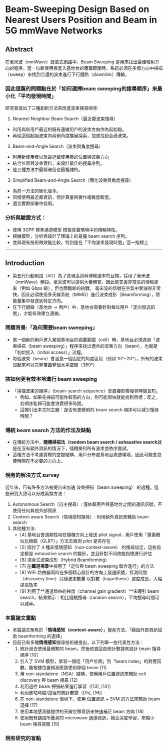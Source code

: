 # Beam-Sweeping Design Based on Nearest Users Position and Beam in 5G mmWave Networks

## Abstract
在毫米波（mmWave）蜂巢式網路中，Beam Sweeping 是用來找出最佳發射方向的程序。當一位新使用者進入基地台的覆蓋範圍時，系統必須在多個方向中掃描（sweep）來找到合適的波束進行下行鏈路（downlink）傳輸。

### 因此這篇的問題點在於「如何選擇beam sweeping的搜尋順序」來最小化「平均發現時間」
研究者提出了三種創新方法來改進波束搜尋順序:  
1. Nearest-Neighbor Beam Search（最近鄰波束搜尋）
* 利用與新用戶最近的既有連線用戶的波束方向作為起始點。
* 再從這個起始波束向兩側角度擴展探索，加速找到合適波束。

2. Beam-and-Angle Search（波束與角度搜尋）
* 利用新使用者以及最近鄰使用者的位置與波束方向
* 結合位置與波束資料，來設計最佳的搜尋序列。
* 是三種方法中最精確但也最複雜的。

3. Simplified Beam-and-Angle Search（簡化波束與角度搜尋）

* 為前一方法的簡化版本。
* 同樣使用最近鄰資訊，但計算量與實作複雜度較低。
* 適合實際部署中採用。

### 分析與驗證方式：
* 使用 3GPP 標準通道模型 模擬真實環境中的傳輸特性。
* 根據模型，分析與設計了理論上的最優 beam search 序列。
* 並與現有技術做效能比較，特別是在「平均波束發現時間」這一指標上

***

## Introduction
* 第五代行動網路（5G）為了實現高資料傳輸速率的目標，採用了毫米波（mmWave）頻段。毫米波可以提供大量頻寬，因此能支援非常高的傳輸速率（例如 Gbps 級），但也面臨新的挑戰。
毫米波的信號在空氣中衰減得非常快，因此必須使用多天線系統（MIMO）進行波束成形（Beamforming），將能量集中發送到特定方向。
* 在下行鏈路（基地台 → 用戶）中，基地台需要針對每位用戶「定向發送訊號」，才能有效建立連線。

### 問題背景:「為何需要beam sweeping」
* 當一個新的用戶進入某個基地台的涵蓋範圍（cell）時，基地台必須透過「波束掃描（beam sweeping）」程序來找出適合的波束方向（beam），也就是「初始接入（initial access）」流程。
* 每個波束（beam）會涵蓋一個固定的角度區段（例如 10°~20°），所有的波束加起來可以完整覆蓋整個水平空間（360°）

### 該如何更有效率地進行 beam sweeping

* 「掃描波束的順序」（beam-search sequence）會直接影響搜尋時間長短。
    * 例如，如果先掃描可能性較高的方向，則可能很快就能找到目標；反之，若順序亂掃可能會浪費很多時間。
    * 這裡引出本文的主題：是否有更聰明的 beam search 順序可以減少搜尋時間？

### 傳統 beam search 方法的作法及缺點
* 在傳統方法中，**隨機掃描法（random beam search / exhaustive search**就是在沒有額外資訊的情況下，隨機排列所有波束並依序嘗試。
* 這種方法不考慮實際的空間結構、用戶分布或基地台周遭環境，因此可能會浪費時間在不必要的方向上。

### 現有的解決方式 survey
近年來，已有許多方法被提出來加速 波束掃描（beam sweeping） 的過程，這些研究大致可以分成兩類方法：  
1. Autonomous Search（自主搜尋）: 僅依賴用戶與基地台之間的通訊訊號，不使用任何其他外部資訊
2. Context-aware Search（情境感知搜尋）: 利用額外資訊來輔助 beam search
3. 其他種方法:
     * [4] 基地台會週期性地在隨機方向上發送 pilot signal，用戶使用「廣義概似比檢驗（GLRT）」方法去檢測 pilot 是否存在
     * [5] 探討了 4 種非情境感知（non-context-aware） 的搜尋協定，這些協定都是 exhaustive search 的變形，並且針對不同效能指標進行評估
     * [6] 混合式波束成形（Hybrid Beamforming）
     * [7] 在**鐵道場景**中採用了「定位與 beam sweeping 聯合進行」的方法
     * [8] WiFi 路由器同時在多個精心設計的方向上發送訊號，探測時間（discovery time）只隨波束數量 以對數（logarithmic）速度成長，大幅提高效率
     * [9] 利用了**通道增益的梯度（channel gain gradient）**來導引 beam search，結果顯示：相比隨機搜尋（random search），平均搜尋時間可以減半。

### 本篇論文重點
* 本篇論文聚焦於「**情境感知（context-aware）**」搜尋方法，「藉由外部資訊協助 beamforming 的選擇」
* 目前已有多種**情境感知**搜尋技術被提出，以下列舉一些代表性方法：
    1. 統計過去使用最頻繁的 beam，然後依據這些統計數據來設計 beam 搜尋順序 [10]
    2. 引入了 SVM 模型，學習一個從「用戶位置」到「beam index」的對應函數，能根據位置預測應該使用哪個 beam [11]
    3. 用 non-standalone（NSA）結構，使用用戶位置資訊來輔助 cell discovery 與 beam 搜尋 [12]
    4. 利用過往 beam 掃描結果進行學習（[13], [14]）
    5. 利用進站時間/路徑的統計數據（[15], [16]）
    6. 在 non-standalone 情境下，使用 位置資訊 + SVM 的方法來輔助 beam 選擇 [17]
    7. 使用本地感測器提供的天線位移資訊來快速補正 beam 方向 [18]
    8. 使用既有鏈路所量測的 microwave 通道資訊，結合深度學習，來縮小 beam 搜尋空間 [19]

### 現有研究的盲點
